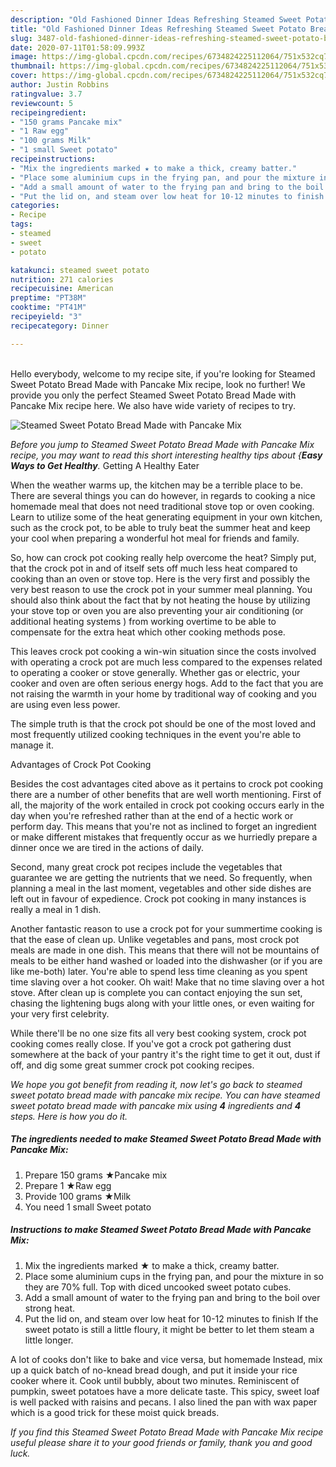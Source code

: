 ```yaml
---
description: "Old Fashioned Dinner Ideas Refreshing Steamed Sweet Potato Bread Made with Pancake Mix"
title: "Old Fashioned Dinner Ideas Refreshing Steamed Sweet Potato Bread Made with Pancake Mix"
slug: 3487-old-fashioned-dinner-ideas-refreshing-steamed-sweet-potato-bread-made-with-pancake-mix
date: 2020-07-11T01:58:09.993Z
image: https://img-global.cpcdn.com/recipes/6734824225112064/751x532cq70/steamed-sweet-potato-bread-made-with-pancake-mix-recipe-main-photo.jpg
thumbnail: https://img-global.cpcdn.com/recipes/6734824225112064/751x532cq70/steamed-sweet-potato-bread-made-with-pancake-mix-recipe-main-photo.jpg
cover: https://img-global.cpcdn.com/recipes/6734824225112064/751x532cq70/steamed-sweet-potato-bread-made-with-pancake-mix-recipe-main-photo.jpg
author: Justin Robbins
ratingvalue: 3.7
reviewcount: 5
recipeingredient:
- "150 grams Pancake mix"
- "1 Raw egg"
- "100 grams Milk"
- "1 small Sweet potato"
recipeinstructions:
- "Mix the ingredients marked ★ to make a thick, creamy batter."
- "Place some aluminium cups in the frying pan, and pour the mixture in so they are 70% full. Top with diced uncooked sweet potato cubes."
- "Add a small amount of water to the frying pan and bring to the boil over strong heat."
- "Put the lid on, and steam over low heat for 10-12 minutes to finish If the sweet potato is still a little floury, it might be better to let them steam a little longer."
categories:
- Recipe
tags:
- steamed
- sweet
- potato

katakunci: steamed sweet potato 
nutrition: 271 calories
recipecuisine: American
preptime: "PT38M"
cooktime: "PT41M"
recipeyield: "3"
recipecategory: Dinner

---
```

<br>
Hello everybody, welcome to my recipe site, if you're looking for Steamed Sweet Potato Bread Made with Pancake Mix recipe, look no further! We provide you only the perfect Steamed Sweet Potato Bread Made with Pancake Mix recipe here. We also have wide variety of recipes to try.
<br>


![Steamed Sweet Potato Bread Made with Pancake Mix](https://img-global.cpcdn.com/recipes/6734824225112064/751x532cq70/steamed-sweet-potato-bread-made-with-pancake-mix-recipe-main-photo.jpg)

<i>Before you jump to Steamed Sweet Potato Bread Made with Pancake Mix recipe, you may want to read this short interesting healthy tips about {<strong>Easy Ways to Get Healthy</strong>.</i>
Getting A Healthy Eater


When the weather warms up, the kitchen may be a terrible place to be. There are several things you can do however, in regards to cooking a nice homemade meal that does not need traditional stove top or oven cooking. Learn to utilize some of the heat generating equipment in your own kitchen, such as the crock pot, to be able to truly beat the summer heat and keep your cool when preparing a wonderful hot meal for friends and family.

So, how can crock pot cooking really help overcome the heat? Simply put, that the crock pot in and of itself sets off much less heat compared to cooking than an oven or stove top. Here is the very first and possibly the very best reason to use the crock pot in your summer meal planning. You should also think about the fact that by not heating the house by utilizing your stove top or oven you are also preventing your air conditioning (or additional heating systems ) from working overtime to be able to compensate for the extra heat which other cooking methods pose.

This leaves crock pot cooking a win-win situation since the costs involved with operating a crock pot are much less compared to the expenses related to operating a cooker or stove generally. Whether gas or electric, your cooker and oven are often serious energy hogs. Add to the fact that you are not raising the warmth in your home by traditional way of cooking and you are using even less power.

 The simple truth is that the crock pot should be one of the most loved and most frequently utilized cooking techniques in the event you're able to manage it.  

Advantages of Crock Pot Cooking

Besides the cost advantages cited above as it pertains to crock pot cooking there are a number of other benefits that are well worth mentioning. First of all, the majority of the work entailed in crock pot cooking occurs early in the day when you're refreshed rather than at the end of a hectic work or perform day. This means that you're not as inclined to forget an ingredient or make different mistakes that frequently occur as we hurriedly prepare a dinner once we are tired in the actions of daily.

Second, many great crock pot recipes include the vegetables that guarantee we are getting the nutrients that we need. So frequently, when planning a meal in the last moment, vegetables and other side dishes are left out in favour of expedience. Crock pot cooking in many instances is really a meal in 1 dish.

Another fantastic reason to use a crock pot for your summertime cooking is that the ease of clean up.  Unlike vegetables and pans, most crock pot meals are made in one dish. This means that there will not be mountains of meals to be either hand washed or loaded into the dishwasher (or if you are like me-both) later. You're able to spend less time cleaning as you spent time slaving over a hot cooker. Oh wait! Make that no time slaving over a hot stove. After clean up is complete you can contact enjoying the sun set, chasing the lightening bugs along with your little ones, or even waiting for your very first celebrity.

While there'll be no one size fits all very best cooking system, crock pot cooking comes really close. If you've got a crock pot gathering dust somewhere at the back of your pantry it's the right time to get it out, dust if off, and dig some great summer crock pot cooking recipes.


<i>We hope you got benefit from reading it, now let's go back to steamed sweet potato bread made with pancake mix recipe. You can have steamed sweet potato bread made with pancake mix using <strong>4</strong> ingredients and <strong>4</strong> steps. Here is how you do it.
</i>

##### The ingredients needed to make Steamed Sweet Potato Bread Made with Pancake Mix:

1. Prepare 150 grams ★Pancake mix
1. Prepare 1 ★Raw egg
1. Provide 100 grams ★Milk
1. You need 1 small Sweet potato


##### Instructions to make Steamed Sweet Potato Bread Made with Pancake Mix:

1. Mix the ingredients marked ★ to make a thick, creamy batter.
1. Place some aluminium cups in the frying pan, and pour the mixture in so they are 70% full. Top with diced uncooked sweet potato cubes.
1. Add a small amount of water to the frying pan and bring to the boil over strong heat.
1. Put the lid on, and steam over low heat for 10-12 minutes to finish If the sweet potato is still a little floury, it might be better to let them steam a little longer.


A lot of cooks don&#39;t like to bake and vice versa, but homemade Instead, mix up a quick batch of no-knead bread dough, and put it inside your rice cooker where it. Cook until bubbly, about two minutes. Reminiscent of pumpkin, sweet potatoes have a more delicate taste. This spicy, sweet loaf is well packed with raisins and pecans. I also lined the pan with wax paper which is a good trick for these moist quick breads. 

<i>If you find this Steamed Sweet Potato Bread Made with Pancake Mix recipe useful please share it to your good friends or family, thank you and good luck.</i>
